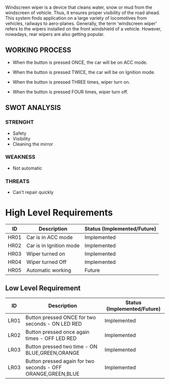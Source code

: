 Windscreen wiper is a device that cleans water, snow or mud from the windscreen of vehicle. Thus, it ensures proper visibility of the road ahead.  This system finds application on a large variety of locomotives from vehicles, railways to aero-planes. Generally, the term ‘windscreen wiper’ refers to the wipers installed on the front windshield of a vehicle. However, nowadays, rear wipers are also getting popular.

## WORKING PROCESS
* When the button is pressed ONCE, the car will be on ACC mode.

* When the button is pressed TWICE, the car will be on Ignition mode.

* When the button is pressed THREE times, wiper turn on.

* When the button is pressed FOUR times, wiper turn off.

## SWOT ANALYSIS
### STRENGHT
* Safety
* Visibility
* Cleaning the mirror

### WEAKNESS
* Not automatic

### THREATS
* Can't repair quickly

# High Level Requirements
| ID | Description | Status (Implemented/Future) |
| --- | --- | --- |
| HR01 | Car is in ACC mode  | Implemented |
| HR02 | Car is in Ignition mode| Implemented |
| HR03 | Wiper turned on | Implemented |
| HR04 | Wiper turned Off | Implemented |
| HR05 | Automatic working | Future |
## Low Level Requirement
| ID | Description | Status (Implemented/Future) |
| --- | --- | --- |
| LR01 | Button pressed ONCE for two seconds - ON LED RED | Implemented |
| LR02 | Button pressed once again times - OFF LED RED | Implemented |
| LR03 | Button pressed two time - ON BLUE,GREEN,ORANGE | Implemented |
| LR03 | Button pressed again for two seconds - OFF ORANGE,GREEN,BLUE | Implemented |
